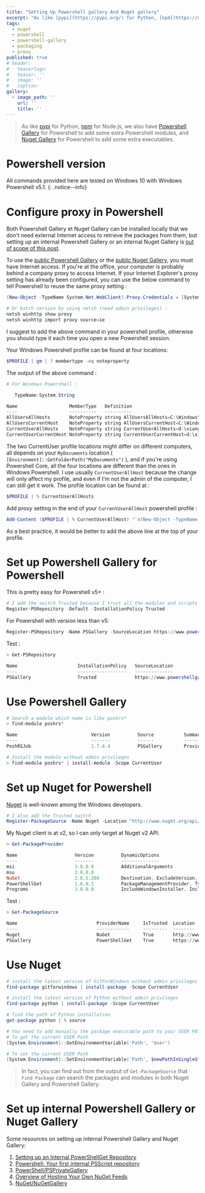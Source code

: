 ```yaml
---
title: "Setting Up Powershell gallery And Nuget gallery"
excerpt: "As like [pypi](https://pypi.org/) for Python, [npm](https://www.npmjs.com/) for Node.js, we also have [Powershell Gallery](https://www.powershellgallery.com/) and Nuget Gallery for Powershell."
tags:
  - nuget
  - powershell
  - powershell-gallery
  - packaging
  - proxy
published: true
# header:
#   teaserlogo:
#   teaser: ''
#   image: ''
#   caption:
gallery:
  - image_path: ''
    url: ''
    title: ''
---
```


> As like [pypi](https://pypi.org/) for Python, [npm](https://www.npmjs.com/) for Node.js, we also have [Powershell Gallery](https://www.powershellgallery.com/) for Powershell to add some extra Powershell modules, and [Nuget Gallery](https://www.nuget.org/) for Powershell to add some extra executables.

# Powershell version

All commands provided here are tested on Windows 10 with Windows Powershell v5.1.
{: .notice--info}

# Configure proxy in Powershell

Both Powershell Gallery et Nuget Gallery can be installed locally that we don't need external Internet access to retrieve the packages from them, but setting up an internal Powershell Gallery or an internal Nuget Gallery is [out of scope of this post](#set-up-internal-powershell-gallery-or-nuget-gallery).



To use the [public Powershell Gallery](https://www.powershellgallery.com/) or the [public Nuget Gallery](https://www.nuget.org/), you must have Internet access. If you're at the office, your computer is probably behind a company proxy to access Internet. If your Internet Explorer's proxy setting has already been configured, you can use the below command to tell Powershell to reuse the same proxy setting :

```powershell
(New-Object -TypeName System.Net.WebClient).Proxy.Credentials = [System.Net.CredentialCache]::DefaultNetworkCredentials

# Or batch version by using netsh (need admin privileges) :
netsh winhttp show proxy
netsh winhttp import proxy source=ie
```

I suggest to add the above command in your powershell profile, otherwise you should type it each time you open a new Powershell session.

Your Windows Powershell profile can be found at four locations:

```powershell
$PROFILE | gm | ? membertype -eq noteproperty
```

The output of the above command :

```powershell
# For Windows Powershell :

   TypeName:System.String

Name                   MemberType   Definition
----                   ----------   ----------
AllUsersAllHosts       NoteProperty string AllUsersAllHosts=C:\Windows\System32\WindowsPowerShell\v1.0\profile.ps1
AllUsersCurrentHost    NoteProperty string AllUsersCurrentHost=C:\Windows\System32\WindowsPowerShell\v1.0\Microsoft.PowerShell_profile.ps1
CurrentUserAllHosts    NoteProperty string CurrentUserAllHosts=d:\xiang\Documents\WindowsPowerShell\profile.ps1
CurrentUserCurrentHost NoteProperty string CurrentUserCurrentHost=d:\xiang\Documents\WindowsPowerShell\Microsoft.PowerShell_profile.ps1
```

The two CurrentUser profile locations might differ on different computers, all depends on your `MyDocuments` location ( `[Environment]::GetFolderPath("MyDocuments")` ), and if you're using Powershell Core, all the four locations are different than the ones in Windows Powershell.
I use usually `CurrentUserAllHost` because the change will only affect my profile, and even if I'm not the admin of the computer, I can still get it work. The profile location can be found at :

```powershell
$PROFILE | % CurrentUserAllHosts
```

Add proxy setting in the end of your `CurrentUserAllHost` powershell profile :

```powershell
Add-Content ($PROFILE | % CurrentUserAllHost) "`n(New-Object -TypeName System.Net.WebClient).Proxy.Credentials = [System.Net.CredentialCache]::DefaultNetworkCredentials`n"
```

As a best practice, it would be better to add the above line at the top of your profile.

# Set up Powershell Gallery for Powershell

This is pretty easy for Powershell v5+ :

```powershell
# I add the switch Trusted because I trust all the modules and scripts from Powershell Gallery
Register-PSRepository -Default -InstallationPolicy Trusted
```

For Powershell with version less than v5:

```powershell
Register-PSRepository -Name PSGallery -SourceLocation https://www.powershellgallery.com/api/v2/ -InstallationPolicy Trusted
```

Test :
```powershell
> Get-PSRepository

Name                      InstallationPolicy   SourceLocation
----                      ------------------   --------------
PSGallery                 Trusted              https://www.powershellgallery.com/api/v2/
```

# Use Powershell Gallery

```powershell
# Search a module which name is like poshrs*
> find-module poshrs*

Name                           Version          Source           Summary
----                           -------          ------           -------
PoshRSJob                      1.7.4.4          PSGallery        Provides an alternative to PSjobs with greater performance and less overhead to run commands in ...

# Install the module without admin privileges
> find-module poshrs* | install-module -Scope CurrentUser
```

# Set up Nuget for Powershell

[Nuget](https://docs.microsoft.com/en-us/nuget/) is well-known among the Windows developers.

```powershell
# I also add the Trusted switch
Register-PackageSource -Name Nuget -Location "http://www.nuget.org/api/v2" –ProviderName Nuget -Trusted
```

My Nuget client is at v2, so I can only target at Nuget v2 API.

```powershell
> Get-PackageProvider

Name                     Version          DynamicOptions
----                     -------          --------------
msi                      3.0.0.0          AdditionalArguments
msu                      3.0.0.0
NuGet                    2.8.5.208        Destination, ExcludeVersion, Scope, SkipDependencies, Headers, FilterOnTag, ...
PowerShellGet            1.0.0.1          PackageManagementProvider, Type, Scope, AllowClobber, SkipPublisherCheck, In...
Programs                 3.0.0.0          IncludeWindowsInstaller, IncludeSystemComponent
```

Test :

```powershell
> Get-PackageSource

Name                             ProviderName     IsTrusted  Location
----                             ------------     ---------  --------
Nuget                            NuGet            True       http://www.nuget.org/api/v2
PSGallery                        PowerShellGet    True       https://www.powershellgallery.com/api/v2/
```

# Use Nuget

```powershell
# install the latest version of GitForWindows without admin privileges
find-package gitforwindows | install-package -Scope CurrentUser

# install the latest version of Python without admin privileges
find-package python | install-package -Scope CurrentUser

# find the path of Python installation
get-package python | % source

# You need to add manually the package executable path to your USER PATH.
# To get the current USER Path
[System.Environment]::GetEnvironmentVariable('Path', 'User')

# To set the current USER Path
[System.Environment]::SetEnvironmentVariable('Path', $newPathInSingleStringSeparatedByColumn, 'User')
```

> In fact, you can find out from the output of `Get-PackageSource` that `Find-Package` can search the packages and modules in both Nuget Gallery and Powershell Gallery.

# Set up internal Powershell Gallery or Nuget Gallery

Some resources on setting up internal Powershell Gallery and Nuget Gallery:

1. [Setting up an Internal PowerShellGet Repository](https://blogs.msdn.microsoft.com/powershell/2014/05/20/setting-up-an-internal-powershellget-repository/)
1. [Powershell: Your first internal PSScript repository](https://kevinmarquette.github.io/2017-05-30-Powershell-your-first-PSScript-repository/)
1. [PowerShell/PSPrivateGallery](https://github.com/PowerShell/PSPrivateGallery)
1. [Overview of Hosting Your Own NuGet Feeds](https://docs.microsoft.com/en-us/nuget/hosting-packages/overview)
1. [NuGet/NuGetGallery](https://github.com/NuGet/NuGetGallery/wiki/Hosting-the-NuGet-Gallery-Locally-in-IIS)
